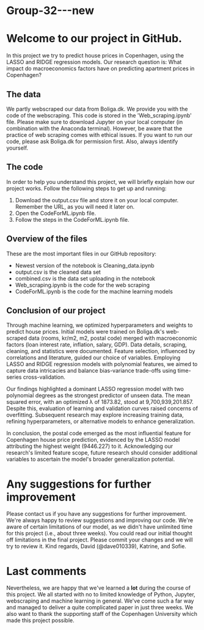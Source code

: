 # Group-32---new

# Welcome to our project in GitHub. 

In this project we try to predict house prices in Copenhagen, using the LASSO and RIDGE regression models. Our research question is: What impact do macroeconomics factors have on predicting apartment prices in Copenhagen?

## The data
We partly webscraped our data from Boliga.dk. We provide you with the code of the webscraping. This code is stored in the 'Web_scraping.ipynb' file. Please make sure to download Jupyter on your local computer (in combination with the Anaconda terminal). However, be aware that the practice of web scraping comes with ethical issues. If you want to run our code, please ask Boliga.dk for permission first. Also, always identify yourself.

## The code
In order to help you understand this project, we will briefly explain how our project works. Follow the following steps to get up and running:
1) Download the output.csv file and store it on your local computer. Remember the URL, as you will need it later on.
2) Open the CodeForML.ipynb file.
3) Follow the steps in the CodeForML.ipynb file.

## Overview of the files
These are the most important files in our GitHub repository:
- Newest version of the notebook is Cleaning_data.ipynb
- output.csv is the cleaned data set 
- combined.csv is the data set uploading in the notebook
- Web_scraping.ipynb is the code for the web scraping
- CodeForML.ipynb is the code for the machine learning models

## Conclusion of our project
Through machine learning, we optimized hyperparameters and weights to predict house prices. Initial models were trained on Boliga.dk's web-scraped data (rooms, kr/m2, m2, postal code) merged with macroeconomic factors (loan interest rate, inflation, salary, GDP). Data details, scraping, cleaning, and statistics were documented. Feature selection, influenced by correlations and literature, guided our choice of variables. Employing LASSO and RIDGE regression models with polynomial features, we aimed to capture data intricacies and balance bias-variance trade-offs using time-series cross-validation.

Our findings highlighted a dominant LASSO regression model with two polynomial degrees as the strongest predictor of unseen data. The mean squared error, with an optimized λ of 1873.82, stood at 9,700,939,201.857. Despite this, evaluation of learning and validation curves raised concerns of overfitting. Subsequent research may explore increasing training data, refining hyperparameters, or alternative models to enhance generalization.

In conclusion, the postal code emerged as the most influential feature for Copenhagen house price prediction, evidenced by the LASSO model attributing the highest weight (9446.227) to it. Acknowledging our research's limited feature scope, future research should consider additional variables to ascertain the model's broader generalization potential.

# Any suggestions for further improvement
Please contact us if you have any suggestions for further improvement. We're always happy to review suggestions and improving our code. We're aware of certain limitations of our model, as we didn't have unlimited time for this project (i.e., about three weeks). You could read our initial thought off limitations in the final project. Please commit your changes and we will try to review it. Kind regards, David (@dave010339), Katrine, and Sofie.

# Last comments
Nevertheless, we are happy that we've learned a **lot** during the course of this project. We all started with no to limited knowledge of Python, Jupyter, webscraping and machine learning in general. We've come such a far way and managed to deliver a quite complicated paper in just three weeks. We also want to thank the supporting staff of the Copenhagen University which made this project possible.
